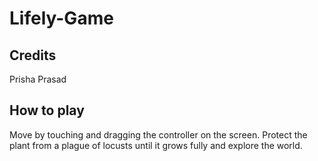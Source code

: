 # Lifely-Game


## Credits
Prisha Prasad


## How to play
Move by touching and dragging the controller on the screen.
Protect the plant from a plague of locusts until it grows fully and explore the world.


